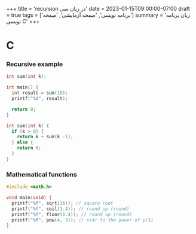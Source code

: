 +++
title = 'recursion در زبان سی'
date = 2023-01-15T09:00:00-07:00
draft = true
tags = ['برنامه نویسی', 'صفحه آزمایشی', 'صفحه']
summary = 'زبان برنامه نویسی C'
+++

# C

### Recursive example

```c
int sum(int k);

int main() {
  int result = sum(10);
  printf("%d", result);

  return 0;
}

int sum(int k) {
  if (k > 0) {
    return k + sum(k -1);
  } else {
    return 0;
  }
}
```



### Mathematical functions

```c
#include <math.h>

void main(void) {
  printf("%f", sqrt(16)); // square root
  printf("%f", ceil(1.4)); // round up (round)
  printf("%f", floor(1.4)); // round up (round)
  printf("%f", pow(4, 3)); // x(4) to the power of y(3)
}
```